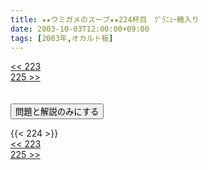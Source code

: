 ```yaml
---
title: ★★ウミガメのスープ★★224杯目　ｸﾞﾗﾆｭｰ糖入り
date: 2003-10-03T12:00:00+09:00
tags: [2003年,オカルト板]
---
```

<div class="th_left"><a href="../223"><< 223</a></div>
<div class="th_right"><a href="../225">225 >></a></div>
<br><br>
<script src="../../js/cupsoup.js"></script>
<form>
<input type="button" value="問題と解説のみにする" onClick="toggleCupsoup()">
</form>
{{< 224 >}}
<div class="th_left"><a href="../223"><< 223</a></div>
<div class="th_right"><a href="../225">225 >></a></div>